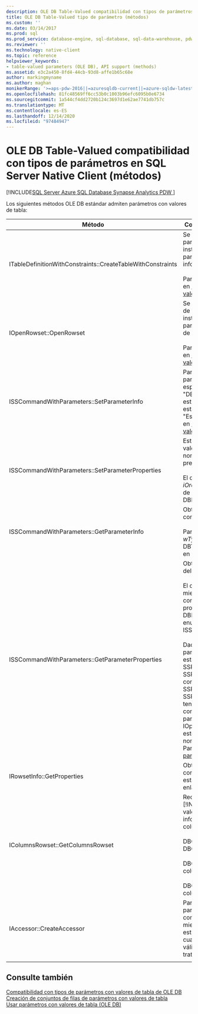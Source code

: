 ```yaml
---
description: OLE DB Table-Valued compatibilidad con tipos de parámetros en SQL Server Native Client (métodos)
title: OLE DB Table-Valued tipo de parámetro (métodos)
ms.custom: ''
ms.date: 03/14/2017
ms.prod: sql
ms.prod_service: database-engine, sql-database, sql-data-warehouse, pdw
ms.reviewer: ''
ms.technology: native-client
ms.topic: reference
helpviewer_keywords:
- table-valued parameters (OLE DB), API support (methods)
ms.assetid: e3c2a450-8fd4-44cb-93d8-affe1b65c68e
author: markingmyname
ms.author: maghan
monikerRange: '>=aps-pdw-2016||=azuresqldb-current||=azure-sqldw-latest||>=sql-server-2016||>=sql-server-linux-2017||=azuresqldb-mi-current'
ms.openlocfilehash: 81fc48569ff6cc53b0c1003b96efc6095b0e6734
ms.sourcegitcommit: 1a544cf4dd2720b124c3697d1e62ae7741db757c
ms.translationtype: MT
ms.contentlocale: es-ES
ms.lasthandoff: 12/14/2020
ms.locfileid: "97484947"
---
```

# <a name="ole-db-table-valued-parameter-type-support-in-sql-server-native-client-methods"></a>OLE DB Table-Valued compatibilidad con tipos de parámetros en SQL Server Native Client (métodos)
[!INCLUDE[SQL Server Azure SQL Database Synapse Analytics PDW ](../../includes/applies-to-version/sql-asdb-asdbmi-asa-pdw.md)]

  Los siguientes métodos OLE DB estándar admiten parámetros con valores de tabla:  
  
|Método|Compatibilidad con parámetros con valores de tabla|  
|------------|-------------------------------------|  
|ITableDefinitionWithConstraints::CreateTableWithConstraints|Se utiliza cuando se conoce la información de tipo del parámetro con valores de tabla y se desea crear instancias de un objeto de conjunto de filas de parámetro con valores de tabla basado en la información de tipo.<br /><br /> Para más información, consulte "Escenario estático" en [Creación de conjuntos de filas de parámetros con valores de tabla](../../relational-databases/native-client-ole-db-table-valued-parameters/table-valued-parameter-rowset-creation.md).|  
|IOpenRowset::OpenRowset|Se utiliza cuando no se conoce la información de tipo de un parámetro con valores de tabla y se desea crear instancias de un objeto de conjunto de filas de parámetro con valores de tabla basado en información de metadatos recuperada del servidor.<br /><br /> Para más información, consulte "Escenario dinámico" en [Creación de conjuntos de filas de parámetros con valores de tabla](../../relational-databases/native-client-ole-db-table-valued-parameters/table-valued-parameter-rowset-creation.md).|  
|ISSCommandWithParameters::SetParameterInfo|Para especificar un parámetro de comandos de parámetro con valores de tabla, el consumidor especifica el tipo del parámetro como "table" o "DBTYPE_TABLE" en el miembro *pwszName* de la estructura DBPARAMBINDINFO. *ulParamSize* se establece en ~0. Para más información, consulte "Especificación de parámetros con valores de tabla" en [Ejecutar comandos que contienen parámetros con valores de tabla](../../relational-databases/native-client-ole-db-table-valued-parameters/executing-commands-containing-table-valued-parameters.md).|  
|ISSCommandWithParameters::SetParameterProperties|Establece propiedades específicas de parámetros con valores de tabla, tales como el nombre de esquema, nombre de tipo, orden de columnas y columnas predeterminadas.<br /><br /> El consumidor especifica el ordinal del parámetro en *iOrdinal* de la estructura SSPARAMPROPS. El conjunto de propiedades solicitado es DBPROPSET_SQLSERVERPARAMETER.|  
|ISSCommandWithParameters::GetParameterInfo|Obtiene los tipos de todos los parámetros para un comando especificado.<br /><br /> Para los parámetros con valores de tabla, el campo *wType* de la estructura DBPARAMINFO tendrá el tipo DBTYPE_TABLE. El campo *ulParamSize* se establecerá en ~0 para indicar longitud desconocida.|  
|ISSCommandWithParameters::GetParameterProperties|Obtiene información de tipo adicional para parámetros del tipo DBTYPE_TABLE.<br /><br /> El consumidor especifica el ordinal del parámetro en el miembro *iOrdinal* de la estructura SSPARAMPROPS. El consumidor puede solicitar cualquiera de las propiedades del conjunto de propiedades DBPROPSET_SQLSERVERPARAMETER que se enumeran en ISSCommandWithParameters::SetParameterProperties.<br /><br /> Dado que el consumidor no conoce el tipo de parámetro con valores de tabla, el proveedor debe establecer SSPROP_PARAM_TYPE_TYPENAME, SSPROP_PARAM_TYPE_SCHEMANAME y SSPROP_PARAM_TYPE_CATALOGNAME en sus valores correctos. Las propiedades restantes, SSPROP_PARAM_TABLE_DEFAULT_COLUMNS y SSPROP_PARAM_TABLE_COLUMN_SORT_ORDER, tendrán sus valores predeterminados. Cuando el consumidor ha detectado el nombre de tipo del parámetro con valores de tabla, usa IOpenRowset::OpenRowset para crear una instancia de este parámetro con valores de tabla, especificando el nombre de tipo de parámetro con valores de tabla. Para más información, consulte [Detección de tipos de parámetros con valores de tabla](../../relational-databases/native-client-ole-db-table-valued-parameters/table-valued-parameter-type-discovery.md).|  
|IRowsetInfo::GetProperties|Obtiene propiedades de conjunto de filas de parámetro con valores de tabla. El consumidor puede utilizar estas propiedades para configurar óptimamente los enlaces.|  
|IColumnsRowset::GetColumnsRowset|Recupera información de metadatos sobre una tabla [!INCLUDE[ssNoVersion](../../includes/ssnoversion-md.md)]. Para los parámetros con valores de tabla, esta misma interfaz proporciona información de metadatos detallada sobre cada columna, como a continuación:<br /><br /> DBCOLUMN_FLAGS indica nulabilidad a través del bit DBCOLUMNFLAGS_ISNULLABLE.<br /><br /> DBCOLUMN_ISUNIQUE indica si la columna es una columna de identidad.<br /><br /> DBCOLUMN_COMPUTEMODE indica si se calcula la columna.|  
|IAccessor::CreateAccessor|Para enlazar un objeto de conjunto de filas de parámetro con valores de tabla a un parámetro de comandos, cree un descriptor de acceso con su miembro *wType* establecido en DBTYPE_TABLE. La estructura DBOBJECT contendrá IID_IRowset o cualquier otra interfaz de objeto de conjunto de filas válida en el miembro *iid*. El resto de los campos se trata de igual forma que DBTYPE_IUNKNOWN.|  
|||

## <a name="see-also"></a>Consulte también  
 [Compatibilidad con tipos de parámetros con valores de tabla de OLE DB](../../relational-databases/native-client-ole-db-table-valued-parameters/ole-db-table-valued-parameter-type-support.md)   
 [Creación de conjuntos de filas de parámetros con valores de tabla](../../relational-databases/native-client-ole-db-table-valued-parameters/table-valued-parameter-rowset-creation.md)   
 [Usar parámetros con valores de tabla &#40;OLE DB&#41;](../../relational-databases/native-client-ole-db-how-to/use-table-valued-parameters-ole-db.md)  
  
  
